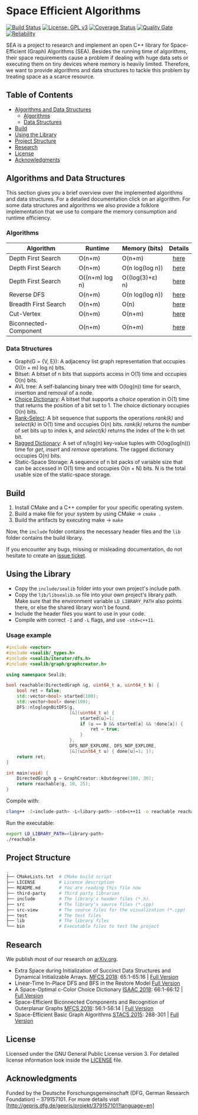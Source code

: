 # Space Efficient Algorithms 
[![Build Status](https://travis-ci.org/thm-mni-ii/sea.svg?branch=master)](https://travis-ci.org/thm-mni-ii/sea) [![License: GPL v3](https://img.shields.io/badge/License-GPL%20v3-blue.svg)](https://www.gnu.org/licenses/gpl-3.0) [![Coverage Status](https://coveralls.io/repos/github/thm-mni-ii/sea/badge.svg?branch=master)](https://coveralls.io/github/thm-mni-ii/sea?branch=master) [![Quality Gate](https://sonarcloud.io/api/project_badges/measure?project=thm-mni-ii_sea&metric=alert_status)](https://sonarcloud.io/dashboard?id=thm-mni-ii_sea) [![Reliability](https://sonarcloud.io/api/project_badges/measure?project=thm-mni-ii_sea&metric=reliability_rating)](https://sonarcloud.io/dashboard?id=thm-mni-ii_sea)

SEA is a project to research and implement an open C++ library for Space-Efficient (Graph) Algorithms (SEA).
Besides the running time of algorithms, their space requirements cause a problem if dealing with huge
data sets or executing them on tiny devices where memory is heavily limited. Therefore, we want to provide algorithms and data structures to tackle this problem by treating space as a scarce resource.

## Table of Contents
* [Algorithms and Data Structures](#algorithms-and-data-structures)
    * [Algorithms](#algorithms)
    * [Data Structures](#data-structures)
* [Build](#build)
* [Using the Library](#using-the-library)
* [Project Structure](#project-structure)
* [Research](#research)
* [License](#license)
* [Acknowledgments](#acknowledgments)

## Algorithms and Data Structures
This section gives you a brief overview over the implemented algorithms and data structures. For a detailed documentation click on an algorithm.
For some data structures and algorithms we also provide a folklore implementation that we use to compare the memory consumption and runtime efficiency.

### Algorithms
| Algorithm             | Runtime        | Memory (bits)           |  Details                            |
| --------------------- | -------------- | ----------------------- | :---------------------------------: |
| Depth First Search    | O(n+m)         | O(n+m)                  | [here](docs/nplusm-bit-dfs.md)      |
| Depth First Search    | O(n+m)         | O(n log(log n))         | [here](docs/nloglogn-bit-dfs.md)    |
| Depth First Search    | O((n+m) log n) | O((log(3)+ε) n)         | [here](docs/n-bit-dfs.md)           |
| Reverse DFS           | O(n+m)         | O(n log(log n))         | [here](docs/reverse-dfs.md)         |
| Breadth First Search  | O(n+m)         | O(n)                    | [here](docs/n-bit-bfs.md)           |
| Cut-Vertex            | O(n+m)         | O(n+m)                  | [here](docs/cut-vertex-iterator.md) |
| Biconnected-Component | O(n+m)         | O(n+m)                  | [here](docs/bcc-iterator.md)        |

### Data Structures
* Graph(G = {V, E}): A adjacency list graph representation that occupies O((n + m) log n) bits.
* Bitset: A bitset of n bits that supports access in O(1) time and occupies O(n) bits.
* AVL tree: A self-balancing binary tree with O(log(n)) time for search, insertion and removal of a node.
* [Choice Dictionary](docs/choice-dictionary.md): A bitset that supports a *choice* operation in O(1) time that returns the position of a bit set to 1. The choice dictionary occupies O(n) bits.
* [Rank-Select](docs/rank-select.md): A bit sequence that supports the operations *rank(k)* and *select(k)* in O(1) time and occupies O(n) bits. *rank(k)* returns the number of set bits up to index k, and *select(k)* returns the index of the k-th set bit.
* [Ragged Dictionary](docs/ragged-dictionary.md): A set of n/log(n) key-value tuples with O(log(log(n))) time for *get*, *insert* and *remove* operations. The ragged dictionary occupies O(n) bits.
* Static-Space Storage: A sequence of n bit packs of variable size that can be accessed in O(1) time and occupies O(n + N) bits. N is the total usable size of the static-space storage.

## Build
1. Install CMake and a C++ compiler for your specific operating system.
2. Build a make file for your system by using CMake -> `cmake .`
3. Build the artifacts by executing make -> `make`

Now, the `include` folder contains the necessary header files and the `lib` folder contains the build library.

If you encounter any bugs, missing or misleading documentation, do not hesitate to create an [issue ticket](https://github.com/thm-mni-ii/sea/issues/new).

## Using the Library
- Copy the `include/sealib` folder into your own project's include path.
- Copy the `lib/libsealib.so` file into your own project's library path. Make sure that the environment variable `LD_LIBRARY_PATH` also points there, or else the shared library won't be found.
- Include the header files you want to use in your code.
- Compile with correct `-I` and `-L` flags, and use `-std=c++11`.

### Usage example
```cpp
#include <vector>
#include <sealib/_types.h>
#include <sealib/iterator/dfs.h>
#include <sealib/graph/graphcreator.h>

using namespace Sealib;

bool reachable(DirectedGraph &g, uint64_t a, uint64_t b) {
    bool ret = false;
    std::vector<bool> started(100);
    std::vector<bool> done(100);
    DFS::nloglognBitDFS(g,
                        [&](uint64_t u) {
                            started[u]=1;
                            if (u == b && started[a] && !done[a]) {
                                ret = true;
                            }
                        },
                        DFS_NOP_EXPLORE, DFS_NOP_EXPLORE,
                        [&](uint64_t u) { done[u]=1; });
    return ret;
}

int main(void) {
    DirectedGraph g = GraphCreator::kOutdegree(100, 30);
    return reachable(g, 10, 25);
}
```
Compile with:
```sh
clang++ -I<include-path> -L<libary-path> -std=c++11 -o reachable reachable.cpp -lsealib
```
Run the executable: 
```sh
export LD_LIBRARY_PATH=<library-path>
./reachable
```

## Project Structure
```bash
.
├── CMakeLists.txt  # CMake build script
├── LICENSE         # Licence description
├── README.md       # You are reading this file now
├── third-party     # Third party libraries
├── include         # The library's header files (*.h)
├── src             # The library's source files (*.cpp)
├── src-view        # The source files for the visualization (*.cpp)
├── test            # The test files
├── lib             # The library files
└── bin             # Executable files to test the project
```

## Research
We publish most of our research on [arXiv.org](https://tinyurl.com/ybxbb77z).

* Extra Space during Initialization of Succinct Data Structures and Dynamical Initializable Arrays. [MFCS 2018](https://dblp.uni-trier.de/db/conf/mfcs/mfcs2018.html): 65:1-65:16 | [Full Version](https://arxiv.org/abs/1803.09675)
* Linear-Time In-Place DFS and BFS in the Restore Model [Full Version](https://arxiv.org/abs/1803.04282)
* A Space-Optimal c-Color Choice Dictionary [ISAAC 2018](http://isaac2018.ie.nthu.edu.tw/wp-content/uploads/2018/09/isaac2018_accepted.html): 66:1-66:12 | [Full Version](http://drops.dagstuhl.de/opus/volltexte/2018/10014/)
* Space-Efficient Biconnected Components and Recognition of Outerplanar Graphs [MFCS 2016](http://mfcs.ki.agh.edu.pl/accepted.shtml): 56:1-56:14 | [Full Version](http://drops.dagstuhl.de/opus/volltexte/2016/6468/)
* Space-Efficient Basic Graph Algorithms [STACS 2015](http://wwwmayr.in.tum.de/konferenzen/STACS2015/): 288-301 | [Full Version](http://drops.dagstuhl.de/opus/volltexte/2015/4921/)

## License
Licensed under the GNU General Public License version 3. For detailed license information look inside the [LICENSE](LICENSE) file.

## Acknowledgments
Funded by the Deutsche Forschungsgemeinschaft (DFG, German Research Foundation) – 379157101.
For more details visit [http://gepris.dfg.de/gepris/projekt/379157101?language=en]